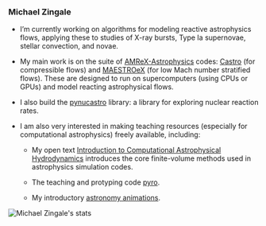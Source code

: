 ### Michael Zingale

- I’m currently working on algorithms for modeling reactive
  astrophysics flows, applying these to studies of X-ray bursts,
  Type Ia supernovae, stellar convection, and novae.

- My main work is on the suite of
  [AMReX-Astrophysics](https://github.com/amrex-astro/) codes:
  [Castro](https://github.com/amrex-astro/Castro/) (for compressible
  flows) and [MAESTROeX](https://github.com/amrex-astro/MAESTROeX)
  (for low Mach number stratified flows).  These are designed to run
  on supercomputers (using CPUs or GPUs) and model reacting
  astrophysical flows.

- I also build the [pynucastro](https://github.com/pynucastro/pynucastro) library:
  a library for exploring nuclear reaction rates.
  
- I am also very interested in making teaching resources (especially
  for computational astrophysics) freely available, including:

  * My open text [Introduction to Computational Astrophysical Hydrodynamics](https://github.com/Open-Astrophysics-Bookshelf/numerical_exercises) introduces the core finite-volume methods
    used in astrophysics simulation codes.

  * The teaching and protyping code [pyro](https://github.com/python-hydro/pyro2).

  * My introductory [astronomy animations](https://github.com/zingale/astro_animations).

<!--
**zingale/zingale** is a ✨ _special_ ✨ repository because its `README.md` (this file) appears on your GitHub profile.

Here are some ideas to get you started:

- 🌱 I’m currently learning ...
- 👯 I’m looking to collaborate on ...
- 🤔 I’m looking for help with ...
- 💬 Ask me about ...
- 📫 How to reach me: ...
- 😄 Pronouns: ...
- ⚡ Fun fact: ...
-->

![Michael Zingale's stats](https://github-readme-stats.vercel.app/api?username=zingale&rank_icon=github&show=reviews,discussions_started,discussions_answered,prs_merged,prs_merged_percentage)

